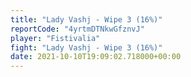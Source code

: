 ```yaml
---
title: "Lady Vashj - Wipe 3 (16%)"
reportCode: "4yrtmDTNkwGfznvJ"
player: "Fistivalia"
fight: "Lady Vashj - Wipe 3 (16%)"
date: 2021-10-10T19:09:02.718000+00:00
---
```

